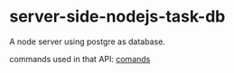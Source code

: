 # server-side-nodejs-task-db

A node server using postgre as database.

commands used in that API: [comands](commands.md)
